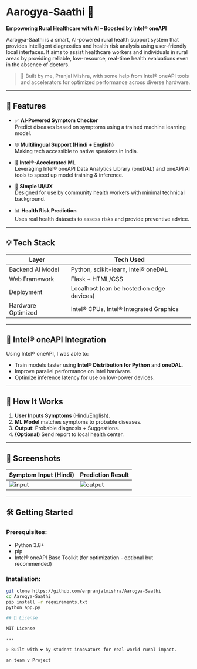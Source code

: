 # Aarogya-Saathi 💊  
**Empowering Rural Healthcare with AI – Boosted by Intel® oneAPI**

Aarogya-Saathi is a smart, AI-powered rural health support system that provides intelligent diagnostics and health risk analysis using user-friendly local interfaces. It aims to assist healthcare workers and individuals in rural areas by providing reliable, low-resource, real-time health evaluations even in the absence of doctors.

> 🚀 Built by me, Pranjal Mishra, with some help from Intel® oneAPI tools and accelerators for optimized performance across diverse hardware.

---

## 🔧 Features

- ✅ **AI-Powered Symptom Checker**  
  Predict diseases based on symptoms using a trained machine learning model.

- 🌐 **Multilingual Support (Hindi + English)**  
  Making tech accessible to native speakers in India.

- 🧠 **Intel®-Accelerated ML**  
  Leveraging Intel® oneAPI Data Analytics Library (oneDAL) and oneAPI AI tools to speed up model training & inference.

- 📱 **Simple UI/UX**  
  Designed for use by community health workers with minimal technical background.

- 📊 **Health Risk Prediction**  
  Uses real health datasets to assess risks and provide preventive advice.

---

## 💡 Tech Stack

| Layer              | Tech Used                                    |
|-------------------|----------------------------------------------|
| Backend AI Model  | Python, scikit-learn, Intel® oneDAL          |
| Web Framework     | Flask + HTML/CSS                             |
| Deployment        | Localhost (can be hosted on edge devices)    |
| Hardware Optimized| Intel® CPUs, Intel® Integrated Graphics       |

---

## 🚀 Intel® oneAPI Integration

Using Intel® oneAPI, I was able to:

- Train models faster using **Intel® Distribution for Python** and **oneDAL**.
- Improve parallel performance on Intel hardware.
- Optimize inference latency for use on low-power devices.

---

## 🧪 How It Works

1. **User Inputs Symptoms** (Hindi/English).
2. **ML Model** matches symptoms to probable diseases.
3. **Output**: Probable diagnosis + Suggestions.
4. **(Optional)** Send report to local health center.

---

## 📸 Screenshots

| Symptom Input (Hindi) | Prediction Result |
|-----------------------|-------------------|
| ![input](screenshots/input.png) | ![output](screenshots/output.png) |

---

## 🛠️ Getting Started

### Prerequisites:
- Python 3.8+
- pip
- Intel® oneAPI Base Toolkit (for optimization - optional but recommended)

### Installation:

```bash
git clone https://github.com/erpranjalmishra/Aarogya-Saathi
cd Aarogya-Saathi
pip install -r requirements.txt
python app.py

## 📜 License

MIT License

---

> Built with ❤️ by student innovators for real-world rural impact.

an team v Project
